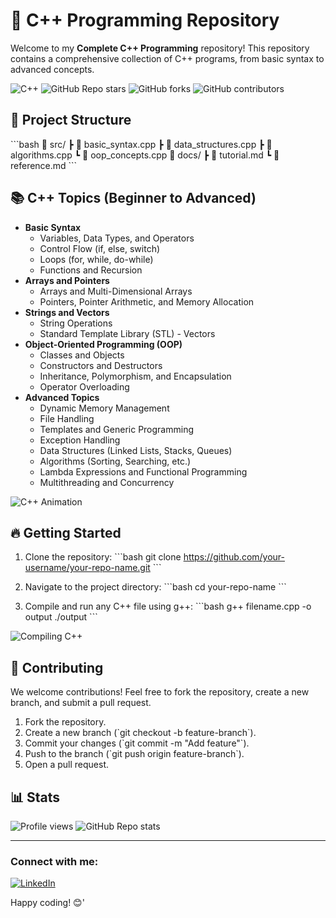 # 🚀 C++ Programming Repository

Welcome to my **Complete C++ Programming** repository! This repository contains a comprehensive collection of C++ programs, from basic syntax to advanced concepts.

![C++](https://img.shields.io/badge/C++-blue.svg?style=for-the-badge&logo=c%2B%2B&logoColor=white)
![GitHub Repo stars](https://img.shields.io/github/stars/your-username/your-repo-name?style=social)
![GitHub forks](https://img.shields.io/github/forks/khaledhasanmilu/Complete-CPP-Programming?style=social)
![GitHub contributors](https://img.shields.io/github/contributors/khaledhasanmilu/Complete-CPP-Programming)

## 📂 Project Structure

\`\`\`bash
📁 src/
   ┣ 📜 basic_syntax.cpp
   ┣ 📜 data_structures.cpp
   ┣ 📜 algorithms.cpp
   ┗ 📜 oop_concepts.cpp
📂 docs/
   ┣ 📜 tutorial.md
   ┗ 📜 reference.md
\`\`\`

## 📚 C++ Topics (Beginner to Advanced)

- **Basic Syntax**
  - Variables, Data Types, and Operators
  - Control Flow (if, else, switch)
  - Loops (for, while, do-while)
  - Functions and Recursion
- **Arrays and Pointers**
  - Arrays and Multi-Dimensional Arrays
  - Pointers, Pointer Arithmetic, and Memory Allocation
- **Strings and Vectors**
  - String Operations
  - Standard Template Library (STL) - Vectors
- **Object-Oriented Programming (OOP)**
  - Classes and Objects
  - Constructors and Destructors
  - Inheritance, Polymorphism, and Encapsulation
  - Operator Overloading
- **Advanced Topics**
  - Dynamic Memory Management
  - File Handling
  - Templates and Generic Programming
  - Exception Handling
  - Data Structures (Linked Lists, Stacks, Queues)
  - Algorithms (Sorting, Searching, etc.)
  - Lambda Expressions and Functional Programming
  - Multithreading and Concurrency

![C++ Animation](https://media.giphy.com/media/XreQmk7ETCak0/giphy.gif)

## 🔥 Getting Started

1. Clone the repository:
   \`\`\`bash
   git clone https://github.com/your-username/your-repo-name.git
   \`\`\`
2. Navigate to the project directory:
   \`\`\`bash
   cd your-repo-name
   \`\`\`

3. Compile and run any C++ file using g++:
   \`\`\`bash
   g++ filename.cpp -o output
   ./output
   \`\`\`

![Compiling C++](https://media.giphy.com/media/l1J9qemh1La8b0Rag/giphy.gif)

## 🤝 Contributing

We welcome contributions! Feel free to fork the repository, create a new branch, and submit a pull request.

1. Fork the repository.
2. Create a new branch (\`git checkout -b feature-branch\`).
3. Commit your changes (\`git commit -m "Add feature"\`).
4. Push to the branch (\`git push origin feature-branch\`).
5. Open a pull request.

## 📊 Stats

![Profile views](https://gpvc.arturio.dev/khaledhasanmilu)
![GitHub Repo stats](https://github-readme-stats.vercel.app/api?khaledhasanmilu=khaledhasanmilu&show_icons=true)

---

### Connect with me:

[![LinkedIn](https://img.shields.io/badge/LinkedIn-0077B5?logo=linkedin&logoColor=white)](https://www.linkedin.com/in/https://www.linkedin.com/in/khaledhasanmilu/)

Happy coding! 😊' 
